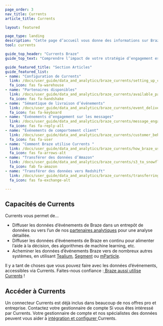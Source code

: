 ```yaml
---
page_order: 3
nav_title: Currents
article_title: Currents

layout: featured

page_type: landing
description: "Cette page d’accueil vous donne des informations sur Braze Currents et vous guidera vers des articles liés à ce produit de streaming de données."
tool: currents

guide_top_header: "Currents Braze"
guide_top_text: "Comprendre l’impact de votre stratégie d’engagement est essentiel pour informer votre itération et optimiser vos communications avec vos utilisateurs. Afin de garantir que ces précieuses données d’engagement sont étroitement intégrées au reste de vos opérations et contribuent à amplifier votre investissement dans la science des données, la plateforme Braze suit un large éventail de données d’événements de votre intégration pour l’analyse, le reciblage et d’autres cas d’utilisation ailleurs sur vos propres systèmes. <br>  <br> Currents diffuse continuellement des données à l’un de nos nombreux <a href='https://www.braze.com/docs/user_guide/data_and_analytics/braze_currents/available_partners/'>partenaires de données</a>, vous permettant d’utiliser les données uniques et précieuses que Braze crée pour alimenter vos efforts BI et d’analyse dans d’autres plateformes de premier ordre."

guide_featured_title: "Section Articles"
guide_featured_list:
- name: "Configuration de Currents"
  link: /docs/user_guide/data_and_analytics/braze_currents/setting_up_currents/
  fa_icon: fas fa-warehouse
- name: "Partenaires disponibles"
  link: /docs/user_guide/data_and_analytics/braze_currents/available_partners/
  fa_icon: fas fa-handshake
- name: "Sémantique de livraison d’événements"
  link: /docs/user_guide/data_and_analytics/braze_currents/event_delivery_semantics/
  fa_icon: fas fa-keyboard
- name: "Événements d’engagement sur les messages"
  link: /docs/user_guide/data_and_analytics/braze_currents/message_engagement_events/
  fa_icon: fas fa-reply-all
- name: "Événements de comportement client"
  link: /docs/user_guide/data_and_analytics/braze_currents/customer_behavior_events/
  fa_icon: fas fa-user
- name: "Comment Braze utilise Currents "
  link: /docs/user_guide/data_and_analytics/braze_currents/how_braze_uses_currents/
  fa_icon: fas fa-arrows-alt
- name: "Transférer des données d’Amazon"
  link: /docs/user_guide/data_and_analytics/braze_currents/s3_to_snowflake/
  fa_icon: fab fa-amazon
- name: "Transférer des données vers Redshift"
  link: /docs/user_guide/data_and_analytics/braze_currents/transferring_data_to_redshift/
  fa_icon: fas fa-exchange-alt

---
```


## Capacités de Currents

Currents vous permet de…
* Diffuser les données d’événements de Braze dans un entrepôt de données ou vers l’un de nos [partenaires analytiques]({{site.baseurl}}/user_guide/data_and_analytics/braze_currents/available_partners/) pour une analyse détaillée.
* Diffuser les données d’événements de Braze en continu pour alimenter l’aide à la décision, des algorithmes de machine learning, etc.
* Acheminer les données d’événements Braze vers de nombreux autres systèmes, en utilisant [Tealium]({{site.baseurl}}/partners/data_and_infrastructure_agility/customer_data_platform/tealium/tealium/), [Segment]({{site.baseurl}}/partners/data_and_infrastructure_agility/customer_data_platform/segment/segment/) ou [mParticle]({{site.baseurl}}/partners/data_and_infrastructure_agility/customer_data_platform/mParticle/mparticle_for_currents/).

Il y a tant de choses que vous pouvez faire avec les données d’événements, accessibles via Currents. Faites-nous confiance :[ Braze aussi utilise Currents]({{site.baseurl}}/user_guide/data_and_analytics/braze_currents/how_braze_uses_currents/) !

## Accéder à Currents

Un connecteur Currents est déjà inclus dans beaucoup de nos offres pro et entreprise. Contactez votre gestionnaire de compte Si vous êtes intéressé par Currents. Votre gestionnaire de compte et nos spécialistes des données peuvent vous aider à [intégration et configurer ]({{site.baseurl}}/user_guide/data_and_analytics/braze_currents/setting_up_currents/) Currents.

<br><br>